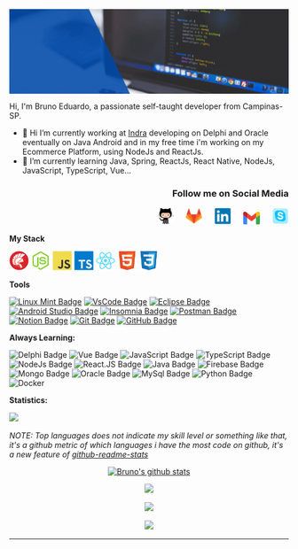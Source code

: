 <!-- ********************************* Logotipo ************************************************ -->
   <img src="./assets/top2.gif" align="center">

<!-- ****************************************** Bio ******************************************** -->
<div align="left">

Hi, I'm Bruno Eduardo, a passionate self-taught developer from Campinas-SP.

- 🔭 Hi I’m currently working at [Indra](https://www.indracompany.com/pt-br/indra) developing on Delphi and Oracle eventually on Java Android and in my free time i'm working on my Ecommerce Platform, using NodeJs and ReactJs.
- 🌱 I’m currently learning Java, Spring, ReactJs, React Native, NodeJs, JavaScript, TypeScript, Vue...
</div>

<div align="right" min-width="400px" max-width="400px">

  <h3><strong>Follow me on Social Media</strong></h3>

  [<img src="./assets/octocat.png" width="30px">](https://github.com/brunoemferreira) &ensp;&ensp;
  [<img src="./assets/gitlab.svg" width="30px">](https://gitlab.com/brunoemf) &ensp;&ensp;
  [<img src="./assets/linkedin.svg" width="30px">](https://www.linkedin.com/in/brunoemf/) &ensp;&ensp;
  [<img src="./assets/gmail.svg" width="30px">](mailto:brunoemf@gmail.com) &ensp;&ensp;
  [<img src="./assets/Skype.svg" width="30px">](https://join.skype.com/invite/EZxGNG4S9il2)

</div>

**My Stack**

<div>
   <img src="./assets/delphi.png" width="35px">
   <img src="./assets/nodejs.svg" width="35px">
   <img src="./assets/javascript.svg" width="35px">
   <img src="./assets/typescript.svg" width="35px">
   <img src="./assets/react.svg" width="35px">
   <img src="./assets/html5.svg" width="35px">
   <img src="./assets/css3.svg" width="35px">
</div>

<div>

   
</div>

**Tools**

[![Linux Mint Badge](https://img.shields.io/badge/-Linux_Mint-87CF3E?style=flat-square&logo=linux-mint&logoColor=white&link=https://github.com/brunoemferreira)](https://)
[![VsCode Badge](https://img.shields.io/badge/-VsCode-007ACC?style=flat-square&logo=visual-studio-code&logoColor=white&link=https://github.com/brunoemferreira)](https://code.visualstudio.com/)
[![Eclipse Badge](https://img.shields.io/badge/-Eclipse-2C2255?style=flat-square&logo=eclipse&logoColor=white&link=https://github.com/brunoemferreira)](https://)
[![Android Studio Badge](https://img.shields.io/badge/-Android_Studio-3DDC84?style=flat-square&logo=android-studio&logoColor=white&link=https://github.com/brunoemferreira)](https://)
[![Insomnia Badge](https://img.shields.io/badge/-Insomnia-5849BE?style=flat-square&logo=insomnia&logoColor=white&link=https://github.com/brunoemferreira)](https://)
[![Postman Badge](https://img.shields.io/badge/-Postman-FF6C37?style=flat-square&logo=postman&logoColor=white&link=https://github.com/brunoemferreira)](https://)
[![Notion Badge](https://img.shields.io/badge/-Notion-000000?style=flat-square&logo=notion&logoColor=white&link=https://github.com/brunoemferreira)](https://)
[![Git Badge](https://img.shields.io/badge/-Git-F05032?style=flat-square&logo=git&logoColor=white&link=https://github.com/brunoemferreira)](https://)
[![GitHub Badge](https://img.shields.io/badge/-GitHub-181717?style=flat-square&logo=Github&logoColor=white&link=https://github.com/brunoemferreira)](https://)

**Always Learning:**

![Delphi Badge](https://img.shields.io/badge/-Delphi-c14438?style=flat-square&logoColor=white&link=mailto:brunoemf@gmail.com)
![Vue Badge](https://img.shields.io/badge/-Vue-4FC08D?style=flat-square&logo=vue.js&logoColor=white&link=https://github.com/brunoemferreira)
![JavaScript Badge](https://img.shields.io/badge/-JavaScript-F7DF1E?style=flat-square&logo=javascript&logoColor=white&link=https://github.com/brunoemferreira)
![TypeScript Badge](https://img.shields.io/badge/-TypeScript-007ACC?style=flat-square&logo=TypeScript&logoColor=white&link=https://github.com/brunoemferreira)
![NodeJs Badge](https://img.shields.io/badge/-Node.Js-339933?style=flat-square&logo=node.js&logoColor=white&link=https://github.com/brunoemferreira)
![React.JS Badge](https://img.shields.io/badge/-React-61DAFB?style=flat-square&logo=react&logoColor=white&link=https://github.com/brunoemferreira)
![Java Badge](https://img.shields.io/badge/-Java-c14438?style=flat-square&logo=Java&logoColor=white&link=https://github.com/brunoemferreira)
![Firebase Badge](https://img.shields.io/badge/-Firebase-FFCA28?style=flat-square&logo=Firebase&logoColor=white&link=https://github.com/brunoemferreira)
![Mongo Badge](https://img.shields.io/badge/-MongoDB-47A248?style=flat-square&logo=MongoDB&logoColor=white&link=https://github.com/brunoemferreira)
![Oracle Badge](https://img.shields.io/badge/-Oracle-F80000?style=flat-square&logo=Oracle&logoColor=white&link=https://github.com/brunoemferreira)
![MySql Badge](https://img.shields.io/badge/-MySql-4479A1?style=flat-square&logo=MySql&logoColor=white&link=https://github.com/brunoemferreira)
![Python Badge](https://img.shields.io/badge/-Python-3776AB?style=flat-square&logo=Python&logoColor=white&link=https://github.com/brunoemferreira)
![Docker](https://img.shields.io/badge/-Docker-099cec?style=flat&logoColor=fff&logo=docker)&nbsp;

**Statistics:**

![](https://komarev.com/ghpvc/?username=brunoemferreira&color=blue&style=flat)

_NOTE: Top languages does not indicate my skill level or something like that, it's a github metric of which languages i have the most code on github, it's a new feature of [github-readme-stats](https://github.com/anuraghazra/github-readme-stats)_

<center>
    <tr>
      <td><p align="center"><a href="#"><img width="400px" src="https://github-readme-stats.vercel.app/api?username=brunoemferreira&show_icons=true&hide_border=true&include_all_commits=true&theme=yeblu" alt="Bruno's github stats" /></a></p>
      </td>
    </tr>
      <td><p align="center"><a href="#"><img width="400px" src="https://github-readme-stats.vercel.app/api/top-langs?username=brunoemferreira&layout=compact&langs_count=20&hide_border=true&theme=yeblu" /></a></p>
      </td>
    <tr>
      <td><p align="center"><a href="#"><img width="400px" src="https://github-readme-stats.vercel.app/api/wakatime?username=brunoemferreira&hide_border=true&theme=yeblu&langs_count=20&layout=compact&v2" /></a></p>
      </td>
    </tr>
    <tr>
      <td><p align="center"><a href="#"><img width="400px" src="https://github-readme-streak-stats.herokuapp.com/?user=brunoemferreira&hide_border=true&theme=yeblu" /></a></p>
      </td>
    </tr>

</center>


<!-- ********************************* Social Media ******************************************** -->




---
